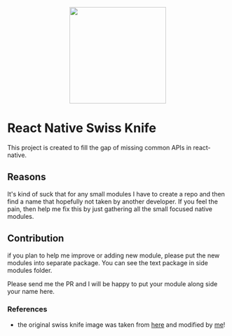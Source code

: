 <p align="center">
    <img width="220" src="https://raw.githubusercontent.com/alinz/react-native-swiss-knife/master/logo.png" />
</p>

# React Native Swiss Knife

This project is created to fill the gap of missing common APIs in react-native.

## Reasons

It's kind of suck that for any small modules I have to create a repo and then find a name that hopefully not taken by another developer. If you feel the pain, then help me fix this by just gathering all the small focused native modules.

## Contribution

if you plan to help me improve or adding new module, please put the new modules into separate package. You can see the text package in side modules folder.

Please send me the PR and I will be happy to put your module along side your name here.

### References

- the original swiss knife image was taken from [here](http://www.clker.com/clipart-swiss-army-knife.html) and modified by [me](github.com/alinz)!

